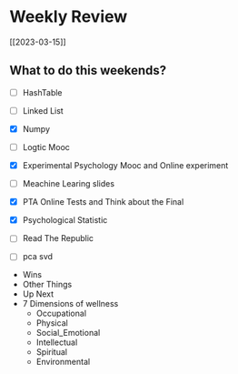 # Weekly Review
[[2023-03-15]]

## What to do this weekends?
- [ ] HashTable
- [ ] Linked List
- [x] Numpy
- [ ] Logtic Mooc
- [x] Experimental Psychology Mooc and Online experiment
- [ ] Meachine Learing slides
- [x] PTA Online Tests  and Think about the Final
- [x] Psychological Statistic
- [ ] Read The Republic
- [ ] pca svd



- Wins
- Other Things
- Up Next
- 7 Dimensions of wellness
	- Occupational
	- Physical
	- Social_Emotional
	- Intellectual
	- Spiritual
	- Environmental
